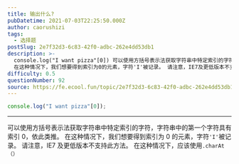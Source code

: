 ```yaml
---
title: 输出什么?
pubDatetime: 2021-07-03T22:25:50.000Z
author: caorushizi
tags:
  - 选择题
postSlug: 2e7f32d3-6c83-42f0-adbc-262e4dd53db1
description: >-
  console.log("I want pizza"[0]) 可以使用方括号表示法获取字符串中特定索引的字符，字符串中的第一个字符具有索引0，依此类推。
  在这种情况下，我们想要得到索引为0的元素，字符'I'被记录。 请注意，IE7及更低版本不支持此方法。 在这种情况下，应该使用.charAt（）
difficulty: 0.5
questionNumber: 92
source: https://fe.ecool.fun/topic/2e7f32d3-6c83-42f0-adbc-262e4dd53db1
---
```


```javascript
console.log("I want pizza"[0]);
```

---

可以使用方括号表示法获取字符串中特定索引的字符，字符串中的第一个字符具有索引 0，依此类推。 在这种情况下，我们想要得到索引为 0 的元素，字符`'I'`被记录。
请注意，IE7 及更低版本不支持此方法。 在这种情况下，应该使用`.charAt（）`
